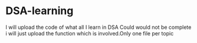 # DSA-learning
I will upload the code of what all I learn in DSA
Could would not be complete i will just upload the function which is involved.Only one file per topic
